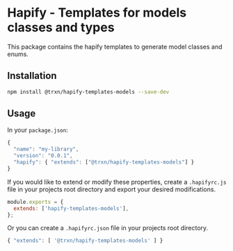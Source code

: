 # Hapify - Templates for models classes and types

This package contains the hapify templates to generate model classes and enums.

## Installation

```sh
npm install @trxn/hapify-templates-models --save-dev
```

## Usage

In your `package.json`:

```javascript
{
  "name": "my-library",
  "version": "0.0.1",
  "hapify": { "extends": ["@trxn/hapify-templates-models"] }
}
```

If you would like to extend or modify these properties, create a `.hapifyrc.js`
file in your projects root directory and export your desired modifications.

```javascript
module.exports = {
  extends: ['hapify-templates-models'],
};
```

Or you can create a `.hapifyrc.json` file in your projects root directory.

```javascript
{ "extends": [ '@trxn/hapify-templates-models' ] }
```
